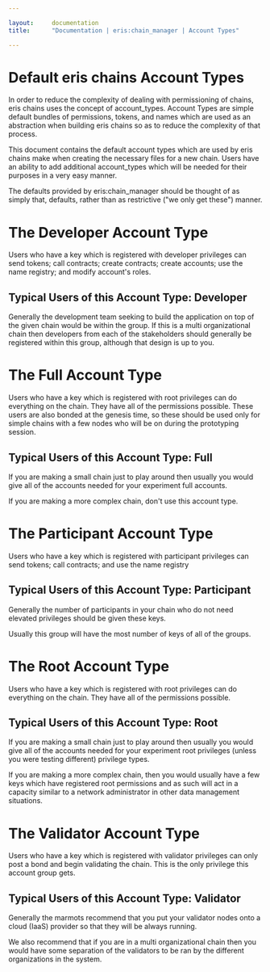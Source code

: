 ```yaml
---

layout:     documentation
title:      "Documentation | eris:chain_manager | Account Types"

---
```


# Default eris chains Account Types

In order to reduce the complexity of dealing with permissioning
of chains, eris chains uses the concept of account_types. Account Types are
simple default bundles of permissions, tokens, and names which are used
as an abstraction when building eris chains so as to reduce the complexity
of that process.

This document contains the default account types which are used by
eris chains make when creating the necessary files for a new chain. Users
have an ability to add additional account_types which will be needed for
their purposes in a very easy manner.

The defaults provided by eris:chain_manager should be thought of as simply
that, defaults, rather than as restrictive ("we only get these") manner.


# The Developer Account Type

Users who have a key which is registered with developer privileges can send
tokens; call contracts; create contracts; create accounts; use the name registry;
and modify account's roles.


## Typical Users of this Account Type: Developer

Generally the development team seeking to build the application on top of the
given chain would be within the group. If this is a multi organizational
chain then developers from each of the stakeholders should generally be registered
within this group, although that design is up to you.


# The Full Account Type

Users who have a key which is registered with root privileges can do everything
on the chain. They have all of the permissions possible. These users are also
bonded at the genesis time, so these should be used only for simple chains with
a few nodes who will be on during the prototyping session.


## Typical Users of this Account Type: Full

If you are making a small chain just to play around then usually you would
give all of the accounts needed for your experiment full accounts.

If you are making a more complex chain, don't use this account type.


# The Participant Account Type

Users who have a key which is registered with participant privileges can send
tokens; call contracts; and use the name registry


## Typical Users of this Account Type: Participant

Generally the number of participants in your chain who do not need elevated
privileges should be given these keys.

Usually this group will have the most number of keys of all of the groups.


# The Root Account Type

Users who have a key which is registered with root privileges can do everything
on the chain. They have all of the permissions possible.


## Typical Users of this Account Type: Root

If you are making a small chain just to play around then usually you would
give all of the accounts needed for your experiment root privileges (unless you
were testing different) privilege types.

If you are making a more complex chain, then you would usually have a few
keys which have registered root permissions and as such will act in a capacity
similar to a network administrator in other data management situations.


# The Validator Account Type

Users who have a key which is registered with validator privileges can
only post a bond and begin validating the chain. This is the only privilege
this account group gets.


## Typical Users of this Account Type: Validator

Generally the marmots recommend that you put your validator nodes onto a cloud
(IaaS) provider so that they will be always running.

We also recommend that if you are in a multi organizational chain then you would
have some separation of the validators to be ran by the different organizations
in the system.
